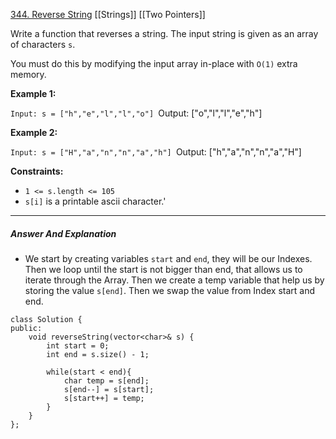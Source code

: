 [344. Reverse String](https://leetcode.com/problems/reverse-string/)
[[Strings]]
[[Two Pointers]]

Write a function that reverses a string. The input string is given as an array of characters `s`.

You must do this by modifying the input array in-place with `O(1)` extra memory.

**Example 1:**

`Input: s = ["h","e","l","l","o"]
`Output: ["o","l","l","e","h"]

**Example 2:**

`Input: s = ["H","a","n","n","a","h"]
`Output: ["h","a","n","n","a","H"]

**Constraints:**

- `1 <= s.length <= 105`
- `s[i]` is a printable ascii character.'

---
##### Answer And Explanation


- We start by creating variables `start` and `end`, they will be our Indexes. Then we loop until the start is not bigger than end, that allows us to iterate through the Array. Then we create a temp variable that help us by storing the value `s[end]`. Then we swap the value from Index start and end.
 
```
class Solution {
public:
    void reverseString(vector<char>& s) {
        int start = 0;
        int end = s.size() - 1;

        while(start < end){
            char temp = s[end];
            s[end--] = s[start];
            s[start++] = temp;
        }
    }
};
```